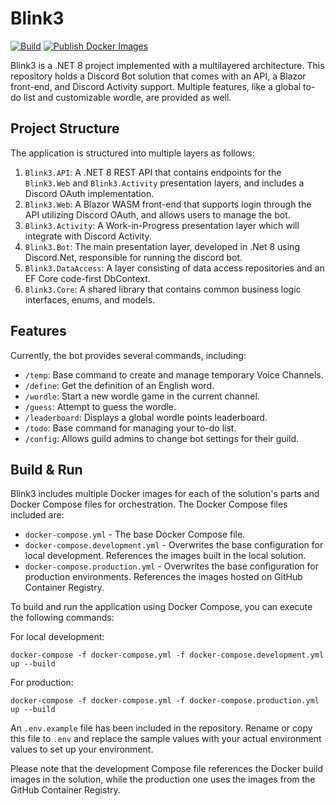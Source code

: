 # Blink3
[![Build](https://github.com/EpicOfficer/Blink3/actions/workflows/build.yml/badge.svg)](https://github.com/EpicOfficer/Blink3/actions/workflows/build.yml)
[![Publish Docker Images](https://github.com/EpicOfficer/Blink3/actions/workflows/docker-image.yml/badge.svg)](https://github.com/EpicOfficer/Blink3/actions/workflows/docker-image.yml)

Blink3 is a .NET 8 project implemented with a multilayered architecture. This repository holds a Discord Bot solution that comes with an API, a Blazor front-end, and Discord Activity support. Multiple features, like a global to-do list and customizable wordle, are provided as well.

## Project Structure
The application is structured into multiple layers as follows:
1. `Blink3.API`: A .NET 8 REST API that contains endpoints for the `Blink3.Web` and `Blink3.Activity` presentation layers, and includes a Discord OAuth implementation.
2. `Blink3.Web`: A Blazor WASM front-end that supports login through the API utilizing Discord OAuth, and allows users to manage the bot.
3. `Blink3.Activity`: A Work-in-Progress presentation layer which will integrate with Discord Activity.
4. `Blink3.Bot`: The main presentation layer, developed in .Net 8 using Discord.Net, responsible for running the discord bot.
5. `Blink3.DataAccess`: A layer consisting of data access repositories and an EF Core code-first DbContext.
6. `Blink3.Core`: A shared library that contains common business logic interfaces, enums, and models.

## Features
Currently, the bot provides several commands, including:
- `/temp`: Base command to create and manage temporary Voice Channels.
- `/define`: Get the definition of an English word.
- `/wordle`: Start a new wordle game in the current channel.
- `/guess`: Attempt to guess the wordle.
- `/leaderboard`: Displays a global wordle points leaderboard.
- `/todo`: Base command for managing your to-do list.
- `/config`: Allows guild admins to change bot settings for their guild.

## Build & Run
Blink3 includes multiple Docker images for each of the solution's parts and Docker Compose files for orchestration. The Docker Compose files included are:
- `docker-compose.yml` - The base Docker Compose file.
- `docker-compose.development.yml` - Overwrites the base configuration for local development. References the images built in the local solution.
- `docker-compose.production.yml` - Overwrites the base configuration for production environments. References the images hosted on GitHub Container Registry.

To build and run the application using Docker Compose, you can execute the following commands:

For local development:

    docker-compose -f docker-compose.yml -f docker-compose.development.yml up --build 

For production:

    docker-compose -f docker-compose.yml -f docker-compose.production.yml up --build 

An `.env.example` file has been included in the repository. Rename or copy this file to `.env` and replace the sample values with your actual environment values to set up your environment.

Please note that the development Compose file references the Docker build images in the solution, while the production one uses the images from the GitHub Container Registry.